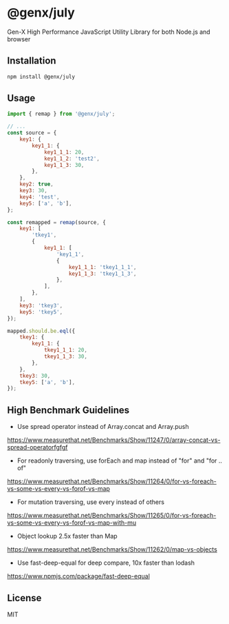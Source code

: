 # @genx/july

Gen-X High Performance JavaScript Utility Library for both Node.js and browser

## Installation

```sh
npm install @genx/july
```

## Usage

```js
import { remap } from '@genx/july';

// ...
const source = {
    key1: {
        key1_1: {
            key1_1_1: 20,
            key1_1_2: 'test2',
            key1_1_3: 30,
        },
    },
    key2: true,
    key3: 30,
    key4: 'test',
    key5: ['a', 'b'],
};

const remapped = remap(source, {
    key1: [
        'tkey1',
        {
            key1_1: [
                'key1_1',
                {
                    key1_1_1: 'tkey1_1_1',
                    key1_1_3: 'tkey1_1_3',
                },
            ],
        },
    ],
    key3: 'tkey3',
    key5: 'tkey5',
});

mapped.should.be.eql({
    tkey1: {
        key1_1: {
            tkey1_1_1: 20,
            tkey1_1_3: 30,
        },
    },
    tkey3: 30,
    tkey5: ['a', 'b'],
});
```

## High Benchmark Guidelines

-   Use spread operator instead of Array.concat and Array.push

https://www.measurethat.net/Benchmarks/Show/11247/0/array-concat-vs-spread-operatorfgfgf

-   For readonly traversing, use forEach and map instead of "for" and "for .. of"

https://www.measurethat.net/Benchmarks/Show/11264/0/for-vs-foreach-vs-some-vs-every-vs-forof-vs-map

-   For mutation traversing, use every instead of others

https://www.measurethat.net/Benchmarks/Show/11265/0/for-vs-foreach-vs-some-vs-every-vs-forof-vs-map-with-mu

-   Object lookup 2.5x faster than Map

https://www.measurethat.net/Benchmarks/Show/11262/0/map-vs-objects

-   Use fast-deep-equal for deep compare, 10x faster than lodash

https://www.npmjs.com/package/fast-deep-equal

## License

MIT

